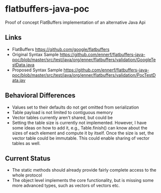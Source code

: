 # flatbuffers-java-poc
Proof of concept FlatBuffers implementation of an alternative Java Api

## Links
* FlatBuffers https://github.com/google/flatbuffers
* Original Syntax Sample https://github.com/ennerf/flatbuffers-java-poc/blob/master/src/test/java/org/enner/flatbuffers/validation/GoogleTestData.java
* Proposed Syntax Sample https://github.com/ennerf/flatbuffers-java-poc/blob/master/src/test/java/org/enner/flatbuffers/validation/PocTestData.jav

## Behavioral Differences
* Values set to their defaults do not get omitted from serialization
* Table payload is not limited to contiguous memory
* Vector tables currently aren't shared, but could be
* Setting the table size is currently not implemented. However, I have some ideas on how to add it, e.g., Table.finish() can know about the sizes of each element and compute it by itself. Once the size is set, the vector table could be immutable. This could enable sharing of vector tables as well.

## Current Status
* The static methods should already provide fairly complete access to the whole protocol
* The object level implements the core functionality, but is missing some more advanced types, such as vectors of vectors etc.
